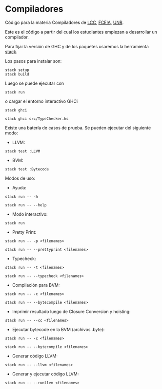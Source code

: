 # Compiladores
Código para la materia Compiladores de [LCC](https://dcc.fceia.unr.edu.ar), [FCEIA](https://www.fceia.unr.edu.ar), [UNR](https://www.unr.edu.ar).

Este es el código a partir del cual los estudiantes empiezan a desarrollar un compilador.

Para fijar la versión de GHC y de los paquetes usaremos la herramienta [stack](https://docs.haskellstack.org/en/stable/README/).

Los pasos para instalar son:

```code
stack setup
stack build
```

Luego se puede ejecutar con 
```code
stack run
```
o cargar el entorno interactivo GHCi
```code
stack ghci

stack ghci src/TypeChecker.hs
```

Existe una batería de casos de prueba.
Se pueden ejecutar del siguiente modo:

* LLVM:
```code
stack test :LLVM
```

* BVM:
```code
stack test :Bytecode
```

Modos de uso:

* Ayuda:
```code
stack run -- -h

stack run -- --help
```

* Modo interactivo:
```code
stack run
```

* Pretty Print:
```code
stack run -- -p <filenames>

stack run -- --prettyprint <filenames>
```

* Typecheck:
```code
stack run -- -t <filenames>

stack run -- --typecheck <filenames>
```

* Compilación para BVM:
```code
stack run -- -c <filenames>

stack run -- --bytecompile <filenames>
```

* Imprimir resultado luego de Closure Conversion y hoisting:
```code
stack run -- --cc <filenames>
```

* Ejecutar bytecode en la BVM (archivos .byte):
```code
stack run -- -c <filenames>

stack run -- --bytecompile <filenames>
```

* Generar código LLVM:
```code
stack run -- --llvm <filenames>
```

* Generar y ejecutar código LLVM:
```code
stack run -- --runllvm <filenames>
```